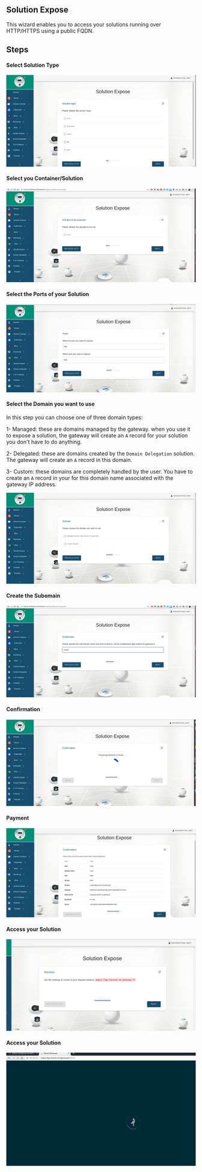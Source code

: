 ## Solution Expose
This wizard enables you to access your solutions running over HTTP/HTTPS using a public FQDN.

## Steps

#### Select Solution Type
![solution_expose_1](./img/solution_expose_1.png)

#### Select you Container/Solution
![solution_expose_2](./img/solution_expose_2.png)

#### Select the Ports of your Solution
![solution_expose_3](./img/solution_expose_3.png)


#### Select the Domain you want to use
In this step you can choose one of three domain types:

1- Managed: these are domains managed by the gateway. when you use it to expose a solution, the gateway will create an `A` record for your solution you don't have to do anything.

2- Delegated: these are domains created by the `Domain Delegation` solution. The gateway will create an `A` record in this domain.

3- Custom: these domains are completely handled by the user. You have to create an `A` record in your for this domain name associated with the gateway IP address.

![solution_expose_4](./img/solution_expose_4.png)

#### Create the Subomain
![solution_expose_5](./img/solution_expose_5.png)


#### Confirmation
![solution_expose_7](./img/solution_expose_7.png)

#### Payment
![solution_expose_8](./img/solution_expose_8.png)

#### Access your Solution
![solution_expose_10](./img/solution_expose_10.png)

#### Access your Solution
![solution_expose_11](./img/solution_expose_11.png)

